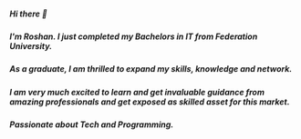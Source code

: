 ##### Hi there 👋
##### I'm Roshan. I just completed my Bachelors in IT from Federation University.
##### As a graduate, I am thrilled to expand my skills, knowledge and network. 
##### I am very much excited to learn and get invaluable guidance from amazing professionals and get exposed as skilled asset for this market.

##### Passionate about Tech and Programming.
